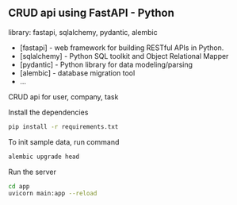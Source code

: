 ## CRUD api using FastAPI - Python
library: fastapi, sqlalchemy, pydantic, alembic
- [fastapi] - web framework for building RESTful APIs in Python.
- [sqlalchemy] - Python SQL toolkit and Object Relational Mapper
- [pydantic] - Python library for data modeling/parsing
- [alembic] - database migration tool 
- ...

CRUD api for user, company, task

Install the dependencies
```sh
pip install -r requirements.txt
```
To init sample data, run command
```sh
alembic upgrade head
```
Run the server
```sh
cd app
uvicorn main:app --reload
```
